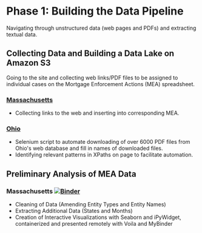 # Phase 1: Building the Data Pipeline
Navigating through unstructured data (web pages and PDFs) and extracting textual data.
## Collecting Data and Building a Data Lake on Amazon S3
Going to the site and collecting web links/PDF files to be assigned to individual cases on the Mortgage Enforcement Actions (MEA) spreadsheet.
### [Massachusetts](https://www.mass.gov/info-details/enforcement-actions-issued-by-the-division-of-banks)
- Collecting links to the web and inserting into corresponding MEA.
### [Ohio](https://apps2.com.ohio.gov/fiin/enforcementlookup/terms.aspx)
- Selenium script to automate downloading of over 6000 PDF files from Ohio's web database and fill in names of downloaded files.
- Identifying relevant patterns in XPaths on page to facilitate automation.

## Preliminary Analysis of MEA Data
### Massachusetts [![Binder](https://mybinder.org/badge_logo.svg)](https://mybinder.org/v2/gh/ChavezCheong/APL2021_DataPlus/main?urlpath=voila%2Frender%2FData_Collection%2FMA_analysis.ipynb)
- Cleaning of Data (Amending Entity Types and Entity Names)
- Extracting Additional Data (States and Months)
- Creation of Interactive Visualizations with Seaborn and iPyWidget, containerized and presented remotely with Voila and MyBinder
